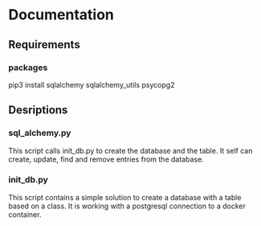 # Documentation

## Requirements

### packages

pip3 install sqlalchemy sqlalchemy_utils psycopg2

## Desriptions

### sql_alchemy.py

This script calls init_db.py to create the database and the table.
It self can create, update, find and remove entries from the database.

### init_db.py

This script contains a simple solution to create a database with a table based on a class.
It is working with a postgresql connection to a docker container.

